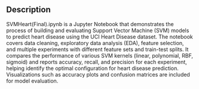 ## Description ##
SVMHeart(Final).ipynb is a Jupyter Notebook that demonstrates the process of building and evaluating Support Vector Machine (SVM) models to predict heart disease using the UCI Heart Disease dataset. The notebook covers data cleaning, exploratory data analysis (EDA), feature selection, and multiple experiments with different feature sets and train-test splits. It compares the performance of various SVM kernels (linear, polynomial, RBF, sigmoid) and reports accuracy, recall, and precision for each experiment, helping identify the optimal configuration for heart disease prediction. Visualizations such as accuracy plots and confusion matrices are included for model evaluation.
